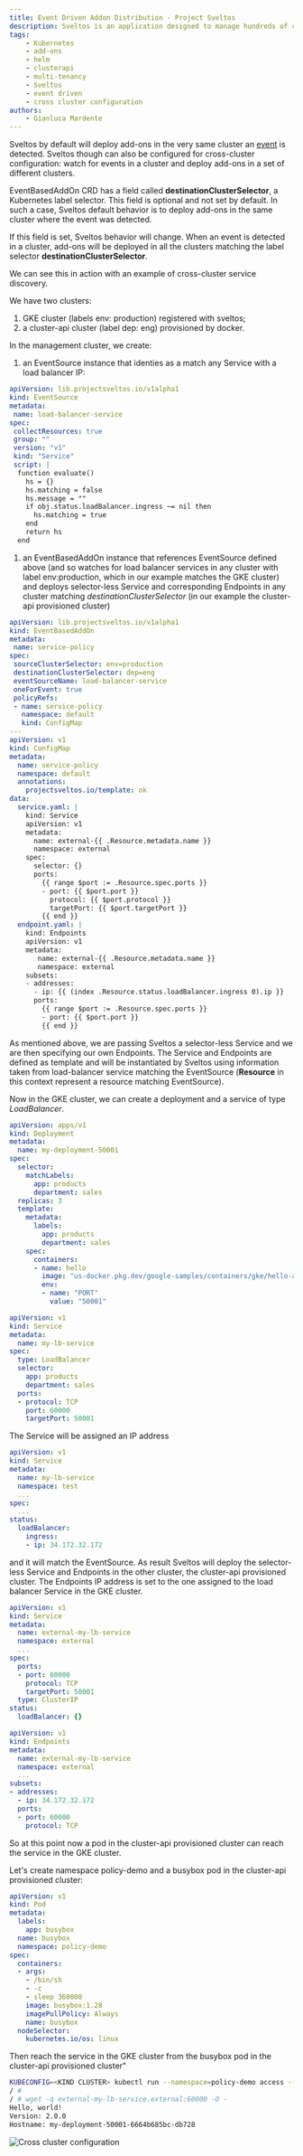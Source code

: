 ```yaml
---
title: Event Driven Addon Distribution - Project Sveltos
description: Sveltos is an application designed to manage hundreds of clusters by providing declarative APIs to deploy Kubernetes add-ons across multiple clusters.
tags:
    - Kubernetes
    - add-ons
    - helm
    - clusterapi
    - multi-tenancy
    - Sveltos
    - event driven
    - cross cluster configuration
authors:
    - Gianluca Mardente
---
```


Sveltos by default will deploy add-ons in the very same cluster an [event](addon_event_deployment.md) is detected.
Sveltos though can also be configured for cross-cluster configuration: watch for events in a cluster and deploy add-ons in a set of different clusters.

EventBasedAddOn CRD has a field called __destinationClusterSelector__, a Kubernetes label selector.
This field is optional and not set by default. In such a case, Sveltos default behavior is to deploy add-ons in the same cluster where the event was detected.

If this field is set, Sveltos behavior will change. When an event is detected in a cluster, add-ons will be deployed in all the clusters matching the label selector __destinationClusterSelector__.

We can see this in action with an example of cross-cluster service discovery.

We have two clusters:

1. GKE cluster (labels env: production) registered with sveltos;
2. a cluster-api cluster (label dep: eng) provisioned by docker.
 
In the management cluster, we create:

1. an EventSource instance that identies as a match any Service with a load balancer IP:
```yaml
apiVersion: lib.projectsveltos.io/v1alpha1
kind: EventSource
metadata:
 name: load-balancer-service
spec:
 collectResources: true
 group: ""
 version: "v1"
 kind: "Service"
 script: |
  function evaluate()
    hs = {}
    hs.matching = false
    hs.message = ""
    if obj.status.loadBalancer.ingress ~= nil then
      hs.matching = true
    end
    return hs
  end
```
1. an EventBasedAddOn instance that references EventSource defined above (and so watches for load balancer services in any cluster with label env:production, which in our example matches the GKE cluster) and deploys selector-less Service and corresponding Endpoints in any cluster matching _destinationClusterSelector_ (in our example the cluster-api provisioned cluster)
```yaml
apiVersion: lib.projectsveltos.io/v1alpha1
kind: EventBasedAddOn
metadata:
 name: service-policy
spec:
 sourceClusterSelector: env=production
 destinationClusterSelector: dep=eng
 eventSourceName: load-balancer-service
 oneForEvent: true
 policyRefs:
 - name: service-policy
   namespace: default
   kind: ConfigMap
---
apiVersion: v1
kind: ConfigMap
metadata:
  name: service-policy
  namespace: default
  annotations:
    projectsveltos.io/template: ok
data:
  service.yaml: |
    kind: Service
    apiVersion: v1
    metadata:
      name: external-{{ .Resource.metadata.name }}
      namespace: external
    spec:
      selector: {}
      ports:
        {{ range $port := .Resource.spec.ports }}
        - port: {{ $port.port }}
          protocol: {{ $port.protocol }}
          targetPort: {{ $port.targetPort }}
        {{ end }}
  endpoint.yaml: |
    kind: Endpoints
    apiVersion: v1
    metadata:
       name: external-{{ .Resource.metadata.name }}
       namespace: external
    subsets:
    - addresses:
      - ip: {{ (index .Resource.status.loadBalancer.ingress 0).ip }}
      ports:
        {{ range $port := .Resource.spec.ports }}
        - port: {{ $port.port }}
        {{ end }}
```

As mentioned above, we are passing Sveltos a selector-less Service and we are then specifying our own Endpoints.
The Service and Endpoints are defined as template and will be instantiated by Sveltos using information taken from load-balancer service matching the EventSource (__Resource__ in this context represent a resource matching EventSource).

Now in the GKE cluster, we can create a deployment and a service of type *LoadBalancer*. 

```yaml
apiVersion: apps/v1
kind: Deployment
metadata:
  name: my-deployment-50001
spec:
  selector:
    matchLabels:
      app: products
      department: sales
  replicas: 3
  template:
    metadata:
      labels:
        app: products
        department: sales
    spec:
      containers:
      - name: hello
        image: "us-docker.pkg.dev/google-samples/containers/gke/hello-app:2.0"
        env:
        - name: "PORT"
          value: "50001"
```

```yaml
apiVersion: v1
kind: Service
metadata:
  name: my-lb-service
spec:
  type: LoadBalancer
  selector:
    app: products
    department: sales
  ports:
  - protocol: TCP
    port: 60000
    targetPort: 50001
```

The Service will be assigned an IP address

```yaml
apiVersion: v1
kind: Service
metadata:
  name: my-lb-service
  namespace: test
  ...
spec:
  ...
status:
  loadBalancer:
    ingress:
    - ip: 34.172.32.172
```
 
and it will match the EventSource. As result Sveltos will deploy the selector-less Service and Endpoints in the other cluster, the cluster-api provisioned cluster. 
The Endpoints IP address is set to the one assigned to the load balancer Service in the GKE cluster.

```yaml
apiVersion: v1
kind: Service
metadata:
  name: external-my-lb-service
  namespace: external
  ...
spec:
  ports:
  - port: 60000
    protocol: TCP
    targetPort: 50001
  type: ClusterIP
status:
  loadBalancer: {}
```

```yaml 
apiVersion: v1
kind: Endpoints
metadata:
  name: external-my-lb-service
  namespace: external
  ...
subsets:
- addresses:
  - ip: 34.172.32.172
  ports:
  - port: 60000
    protocol: TCP
```

So at this point now a pod in the cluster-api provisioned cluster can reach the service in the GKE cluster.

Let's create namespace policy-demo and a busybox pod in the cluster-api provisioned cluster:

```yaml
apiVersion: v1
kind: Pod
metadata:
  labels:
    app: busybox
  name: busybox
  namespace: policy-demo
spec:
  containers:
  - args:
    - /bin/sh
    - -c
    - sleep 360000
    image: busybox:1.28
    imagePullPolicy: Always
    name: busybox
  nodeSelector:
    kubernetes.io/os: linux
```

Then reach the service in the GKE cluster from the busybox pod in the cluster-api provisioned cluster"

```bash 
KUBECONFIG=<KIND CLUSTER> kubectl run --namespace=policy-demo access --rm -ti --image busybox /bin/sh
/ # 
/ # wget -q external-my-lb-service.external:60000 -O -
Hello, world!
Version: 2.0.0
Hostname: my-deployment-50001-6664b685bc-db728
```

![Cross cluster configuration](assets/event_based_cross_cluster.gif)
